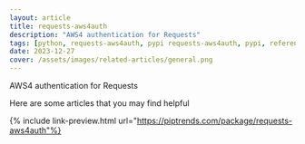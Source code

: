 ```yaml
---
layout: article
title: requests-aws4auth
description: "AWS4 authentication for Requests"
tags: [python, requests-aws4auth, pypi requests-aws4auth, pypi, references]
date: 2023-12-27
cover: /assets/images/related-articles/general.png
---
```


AWS4 authentication for Requests

Here are some articles that you may find helpful

{% include link-preview.html url="https://piptrends.com/package/requests-aws4auth"%}